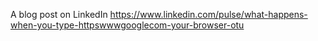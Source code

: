 A blog post on LinkedIn
https://www.linkedin.com/pulse/what-happens-when-you-type-httpswwwgooglecom-your-browser-otu
